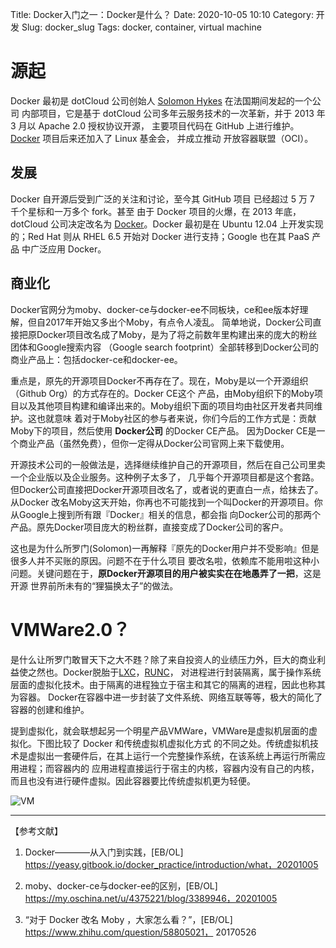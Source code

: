 Title: Docker入门之一：Docker是什么？
Date: 2020-10-05 10:10
Category: 开发
Slug: docker_slug
Tags: docker, container, virtual machine

# 源起

Docker 最初是 dotCloud 公司创始人 [Solomon Hykes](https://github.com/shykes) 在法国期间发起的一个公司
内部项目，它是基于 dotCloud 公司多年云服务技术的一次革新，并于 2013 年 3 月以 Apache 2.0 授权协议开源，
主要项目代码在 GitHub 上进行维护。[Docker](https://github.com/moby/moby) 项目后来还加入了 Linux 基金会，
并成立推动 开放容器联盟（OCI）。

## 发展

Docker 自开源后受到广泛的关注和讨论，至今其 GitHub 项目 已经超过 5 万 7 千个星标和一万多个 fork。甚至
由于 Docker 项目的火爆，在 2013 年底，dotCloud 公司决定改名为 [Docker](https://www.docker.com/)。Docker 
最初是在 Ubuntu 12.04 上开发实现的；Red Hat 则从 RHEL 6.5 开始对 Docker 进行支持；Google 也在其 PaaS 产品
中广泛应用 Docker。

## 商业化

Docker官网分为moby、docker-ce与docker-ee不同板块，ce和ee版本好理解，但自2017年开始又多出个Moby，有点令人凌乱。
简单地说，Docker公司直接把原Docker项目改名成了Moby，是为了将之前数年里构建出来的庞大的粉丝团体和Google搜索内容
（Google search footprint）全部转移到Docker公司的商业产品上：包括docker-ce和docker-ee。

重点是，原先的开源项目Docker不再存在了。现在，Moby是以一个开源组织（Github Org）的方式存在的。Docker CE这个
产品，由Moby组织下的Moby项目以及其他项目构建和编译出来的。Moby组织下面的项目均由社区开发者共同维护。这也就意味
着对于Moby社区的参与者来说，你们今后的工作方式是：贡献Moby下的项目，然后使用 **Docker公司** 的Docker CE产品。
因为Docker CE是一个商业产品（虽然免费），但你一定得从Docker公司官网上来下载使用。

开源技术公司的一般做法是，选择继续维护自己的开源项目，然后在自己公司里卖一个企业版以及企业服务。这种例子太多了，
几乎每个开源项目都是这个套路。但Docker公司直接把Docker开源项目改名了，或者说的更直白一点，给抹去了。从Docker
改名Moby这天开始，你再也不可能找到一个叫Docker的开源项目。你从Google上搜到所有跟『Docker』相关的信息，都会指
向Docker公司的那两个产品。原先Docker项目庞大的粉丝群，直接变成了Docker公司的客户。

这也是为什么所罗门(Solomon)一再解释『原先的Docker用户并不受影响』但是很多人并不买账的原因。问题不在于什么项目
要改名啦，依赖库不能用啦这种小问题。关键问题在于，**原Docker开源项目的用户被实实在在地愚弄了一把**，这是开源
世界前所未有的“狸猫换太子”的做法。

# VMWare2.0？

是什么让所罗门敢冒天下之大不韪？除了来自投资人的业绩压力外，巨大的商业利益使之然也。Docker脱胎于[LXC](https://linuxcontainers.org/lxc/introduction/)，[RUNC](https://github.com/opencontainers/runc)，
对进程进行封装隔离，属于操作系统层面的虚拟化技术。由于隔离的进程独立于宿主和其它的隔离的进程，因此也称其为容器。
Docker在容器中进一步封装了文件系统、网络互联等等，极大的简化了容器的创建和维护。

提到虚拟化，就会联想起另一个明星产品VMWare，VMWare是虚拟机层面的虚拟化。下图比较了 Docker 和传统虚拟机虚拟化方式
的不同之处。传统虚拟机技术是虚拟出一套硬件后，在其上运行一个完整操作系统，在该系统上再运行所需应用进程；而容器内的
应用进程直接运行于宿主的内核，容器内没有自己的内核，而且也没有进行硬件虚拟。因此容器要比传统虚拟机更为轻便。


![VM](https://gblobscdn.gitbook.com/assets%2F-M5xTVjmK7ax94c8ZQcm%2F-M5xT_hHX2g5ldlyp9nm%2F-M5xTdXNYDmRWNH-Lqez%2Fvirtualization.png?alt=media)


---------
【参考文献】

1. Docker————从入门到实践，[EB/OL] https://yeasy.gitbook.io/docker_practice/introduction/what，20201005

2. moby、docker-ce与docker-ee的区别，[EB/OL] https://my.oschina.net/u/4375221/blog/3389946，20201005

3. “对于 Docker 改名 Moby ，大家怎么看？”，[EB/OL] https://www.zhihu.com/question/58805021， 20170526
